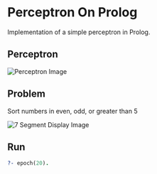 # Perceptron On Prolog
Implementation of a simple perceptron in Prolog.

## Perceptron

![Perceptron Image](https://raw.githubusercontent.com/MaraniMatias/Perceptron_on_Prolog/image/percepto.png)

## Problem

Sort numbers in even, odd, or greater than 5

![7 Segment Display Image](https://raw.githubusercontent.com/MaraniMatias/Perceptron_on_Prolog/image/7_segment_display.png)


## Run

```Prolog
?- epoch(20).
```
